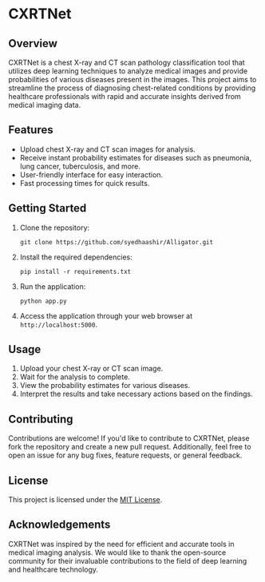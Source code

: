 # CXRTNet

## Overview
CXRTNet is a chest X-ray and CT scan pathology classification tool that utilizes deep learning techniques to analyze medical images and provide probabilities of various diseases present in the images. This project aims to streamline the process of diagnosing chest-related conditions by providing healthcare professionals with rapid and accurate insights derived from medical imaging data.

## Features
- Upload chest X-ray and CT scan images for analysis.
- Receive instant probability estimates for diseases such as pneumonia, lung cancer, tuberculosis, and more.
- User-friendly interface for easy interaction.
- Fast processing times for quick results.

## Getting Started
1. Clone the repository:

    ```
    git clone https://github.com/syedhaashir/Alligator.git
    ```

2. Install the required dependencies:

    ```
    pip install -r requirements.txt
    ```

3. Run the application:

    ```
    python app.py
    ```

4. Access the application through your web browser at `http://localhost:5000`.

## Usage
1. Upload your chest X-ray or CT scan image.
2. Wait for the analysis to complete.
3. View the probability estimates for various diseases.
4. Interpret the results and take necessary actions based on the findings.

## Contributing
Contributions are welcome! If you'd like to contribute to CXRTNet, please fork the repository and create a new pull request. Additionally, feel free to open an issue for any bug fixes, feature requests, or general feedback.

## License
This project is licensed under the [MIT License](LICENSE).

## Acknowledgements
CXRTNet was inspired by the need for efficient and accurate tools in medical imaging analysis. We would like to thank the open-source community for their invaluable contributions to the field of deep learning and healthcare technology.
